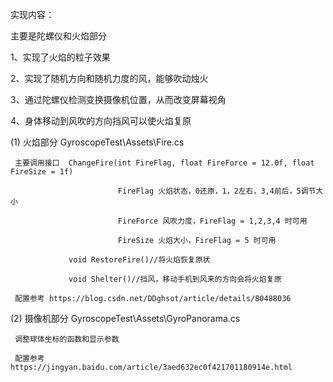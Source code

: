 实现内容：

主要是陀螺仪和火焰部分

1、实现了火焰的粒子效果

2、实现了随机方向和随机力度的风，能够吹动烛火

3、通过陀螺仪检测变换摄像机位置，从而改变屏幕视角

4、身体移动到风吹的方向挡风可以使火焰复原

(1)  火焰部分 GyroscopeTest\Assets\Fire.cs 

     主要调用接口  ChangeFire(int FireFlag, float FireForce = 12.0f, float FireSize = 1f) 
     
                            FireFlag 火焰状态，0还原，1，2左右，3,4前后，5调节大小
                            
                            FireForce 风吹力度，FireFlag = 1,2,3,4 时可用
                            
                            FireSize 火焰大小，FireFlag = 5 时可用
                            
                 void RestoreFire()//将火焰恢复原状
                 
                 void Shelter()//挡风，移动手机到风来的方向会将火焰复原
                 
     配置参考 https://blog.csdn.net/DDghsot/article/details/80488036
                 
                 
(2)  摄像机部分  GyroscopeTest\Assets\GyroPanorama.cs

     调整球体坐标的函数和显示参数
     
     配置参考 https://jingyan.baidu.com/article/3aed632ec0f421701180914e.html
